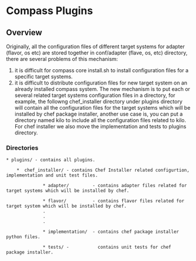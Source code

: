 Compass Plugins 
===============

## Overview


Originally, all the configuration files of different target systems for adapter (flavor, os etc) are stored together in conf/adapter (flave, os, etc) directory, there are several problems of this mechanism:
1) it is difficult for compass core install.sh to install configuration files for a specific target systems.
2) it is difficult to distribute configuration files for new target system on an already installed compass system.
The new mechanism is to put each or several related target systems configuration files in a directory, for example, the followng chef_installer
directory under plugins directory will contain all the configuration files for the target systems which will be installed by chef package installer, another use case is, you can put a directory named kilo to include all the configuration files related to kilo. For chef installer
we also move the implementation and tests to plugins directory.

### Directories


    * plugins/ - contains all plugins.

        *  chef_installer/ - contains Chef Installer related configurtion, implementation and unit test files.

                  * adapter/         - contains adapter files related for target systems which will be installed by chef.

                  * flavor/          - contains flavor files related for target system which will be installed by chef.
                  .
                  .
                  .
                  
                  * implementation/  - contains chef package installer python files.
                  
                  * tests/ -           contains unit tests for chef package installer.
